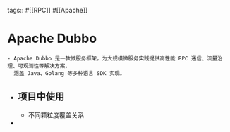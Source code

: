 tags:: #[[RPC]] #[[Apache]]

# Apache Dubbo
	- Apache Dubbo 是一款微服务框架，为大规模微服务实践提供高性能 RPC 通信、流量治理、可观测性等解决方案，
	  涵盖 Java、Golang 等多种语言 SDK 实现。
- 项目中使用
	-
	- 不同颗粒度覆盖关系
-